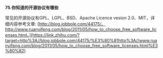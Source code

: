 **75.你知道的开源协议有哪些**

常见的开源协议有GPL、LGPL、BSD、Apache Licence
vesion 2.0、MIT，详细内容参考文章:
[http://blog.jobbole.com/44175/、http://www.ruanyifeng.com/blog/2011/05/how_to_choose_free_software_licenses.html。](https://link.zhihu.com/?target=http%3A//blog.jobbole.com/44175/%E3%80%81http%3A//www.ruanyifeng.com/blog/2011/05/how_to_choose_free_software_licenses.html%E3%80%82)